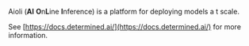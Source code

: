 Aioli (**AI** **O**n**L**ine **I**nference) is a platform for deploying models a
t scale.

See [https://docs.determined.ai/](https://docs.determined.ai/) for more information.
